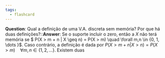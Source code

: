```yaml
---
tags:
  - flashcard
---
```

**Question**: Qual a definição de uma V.A. discreta sem memória? Por que há duas definições?::**Answer**: Se o suporte incluir o zero, então a $X$ não terá memória se $ P(X > m + n | X \geq n) = P(X > m) \quad \forall m,n \in \{0, 1, \dots \}$. Caso contrário, a definição é  dada por $P(X > m + n | X > n) = P(X > m) \quad \forall m,n \in \{1, 2, \dots \}$. Existem duas
<!--SR:!2024-06-20,9,270-->